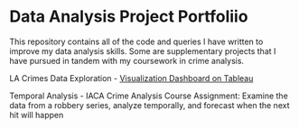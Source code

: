 # Data Analysis Project Portfoliio

This repository contains all of the code and queries I have written to improve my data analysis skills. 
Some are supplementary projects that I have pursued in tandem with my coursework in crime analysis.

LA Crimes Data Exploration - [Visualization Dashboard on Tableau](https://public.tableau.com/app/profile/juliana8712/viz/LACrime2010-2014/Dashboard1)

Temporal Analysis - IACA Crime Analysis Course Assignment: Examine the data from a robbery series, analyze temporally, and forecast when the next hit will happen
